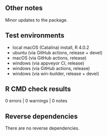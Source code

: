 ## Other notes

Minor updates to the package.

## Test environments

* local macOS (Catalina) install, R 4.0.2
* ubuntu (via GitHub actions, release + devel)
* macOS (via GitHub actions, release)
* windows (via appveyor CI, release)
* windows (via GitHub actions, release)
* windows (via win-builder, release + devel)

## R CMD check results

0 errors | 0 warnings | 0 notes

## Reverse dependencies

There are no reverse dependencies.
